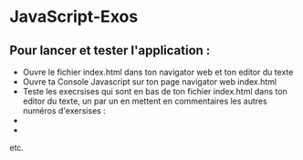 # JavaScript-Exos
## Pour lancer et tester l'application :
- Ouvre le fichier index.html dans ton navigator web et ton editor du texte
- Ouvre ta Console Javascript sur ton page navigator web index.html
- Teste les execrsises qui sont en bas de ton fichier index.html dans ton editor du texte, un par un en mettent en commentaires les autres numéros d'exersises :
- <script src="script_1.js"></script>
- <script src="script_2.js"></script>
etc.
